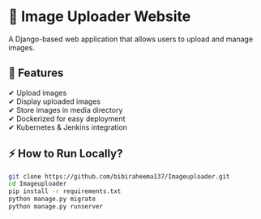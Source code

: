 # 🚀 Image Uploader Website  

A Django-based web application that allows users to upload and manage images.  

## 📌 Features  
✔ Upload images  
✔ Display uploaded images  
✔ Store images in media directory  
✔ Dockerized for easy deployment  
✔ Kubernetes & Jenkins integration  

## ⚡ How to Run Locally?  
```sh
git clone https://github.com/bibiraheema137/Imageuploader.git
cd Imageuploader
pip install -r requirements.txt
python manage.py migrate
python manage.py runserver
```
